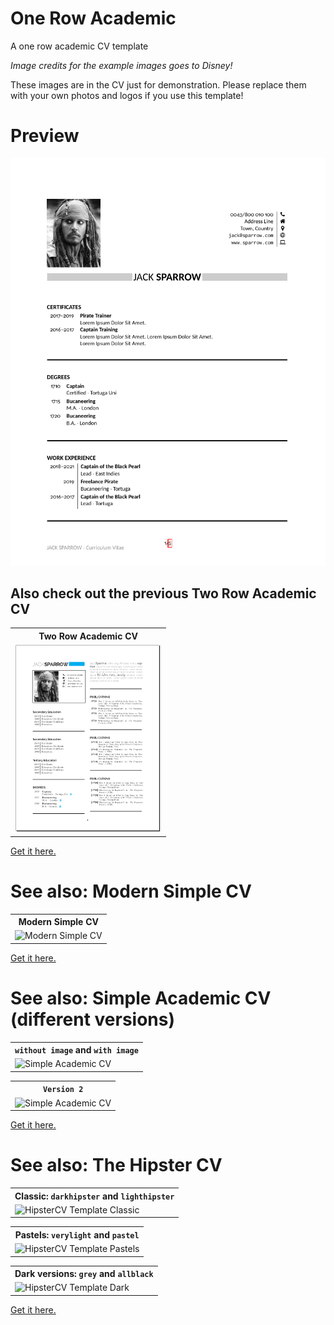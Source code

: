 # One Row Academic
A one row academic CV template


*Image credits for the example images goes to Disney!*

These images are in the CV just for demonstration.
Please replace them with your own photos and logos if you use this template!

# Preview 
![One Row Academic CV](https://github.com/latex-ninja/One-Row-Academic-CV/blob/master/onerow-academic-preview-1.png)


## Also check out the previous Two Row Academic CV
<table width="100%" margin-left="auto" margin-right="auto">
	<tr>
		<th>Two Row Academic CV</th>
	</tr>
	<tr>
		<td>
			<img src="https://github.com/latex-ninja/two-row-academic-cv/blob/master/two-row-academic-cv.png" 
				alt="One Row Academic CV"
				height="300"/>
		</td>
	</tr>			
</table>

[Get it here.](https://github.com/latex-ninja/two-row-academic-cv)

# See also: Modern Simple CV
<table width="100%" margin-left="auto" margin-right="auto">
	<tr>
		<th>Modern Simple CV</th>
	</tr>
	<tr>
		<td>
			<img src="https://github.com/latex-ninja/hipster-cv/blob/master/previews/modern-simple-cv.png" 
				alt="Modern Simple CV"
				height="300"/>
		</td>
	</tr>			
</table>

[Get it here.](https://raw.githubusercontent.com/latex-ninja/modern-simple-cv/)

# See also: Simple Academic CV (different versions)

<table width="100%" margin-left="auto" margin-right="auto">
	<tr>
		<th><code>without image</code> and <code>with image</code></th>
	</tr>
	<tr>
		<td>
			<img src="https://github.com/latex-ninja/hipster-cv/blob/master/previews/academic-cvs.png" 
				alt="Simple Academic CV"
				height="300"/>
		</td>
	</tr>			
</table>

<table width="100%" margin-left="auto" margin-right="auto">
	<tr>
		<th><code>Version 2</code></th>
	</tr>
	<tr>
		<td>
			<img src="https://github.com/latex-ninja/simple-academic-resume/blob/master/simple-acad-cv.png" 
				alt="Simple Academic CV"
				height="300"/>
		</td>
	</tr>			
</table>

[Get it here.](https://github.com/latex-ninja/simple-academic-resume)

# See also: The Hipster CV

<table width="100%" margin-left="auto" margin-right="auto">
	<tr>
		<th>Classic: <code>darkhipster</code> and <code>lighthipster</code></th>
	</tr>
	<tr>
		<td>
			<img src="https://github.com/latex-ninja/hipster-cv/blob/master/previews/classic-hipstercvs.png" 
				alt="HipsterCV Template Classic"
				height="300"/>
		</td>
	</tr>			
</table>

<table width="100%" margin-left="auto" margin-right="auto">
	<tr>
		<th>Pastels: <code>verylight</code> and <code>pastel</code></th>
	</tr>
	<tr>
		<td>
			<img src="https://github.com/latex-ninja/hipster-cv/blob/master/previews/pastels-hipstercv.png" 
				alt="HipsterCV Template Pastels"
				height="300" />
		</td>
	</tr>			
</table>

<table width="100%" margin-left="auto" margin-right="auto">
	<tr>
		<th>Dark versions: <code>grey</code> and <code>allblack</code></th>
	</tr>
	<tr>
		<td>
			<img src="https://github.com/latex-ninja/hipster-cv/blob/master/previews/dark-hipster-cvs.png" 
				alt="HipsterCV Template Dark" 
				height="300"/>
		</td>
	</tr>			
</table>

[Get it here.](https://github.com/latex-ninja/hipster-cv/)

